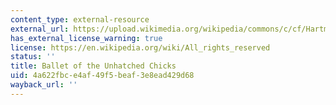 ```yaml
---
content_type: external-resource
external_url: https://upload.wikimedia.org/wikipedia/commons/c/cf/Hartmann_Chicks_sketch_for_Trilby_ballet.jpg
has_external_license_warning: true
license: https://en.wikipedia.org/wiki/All_rights_reserved
status: ''
title: Ballet of the Unhatched Chicks
uid: 4a622fbc-e4af-49f5-beaf-3e8ead429d68
wayback_url: ''
---
```

